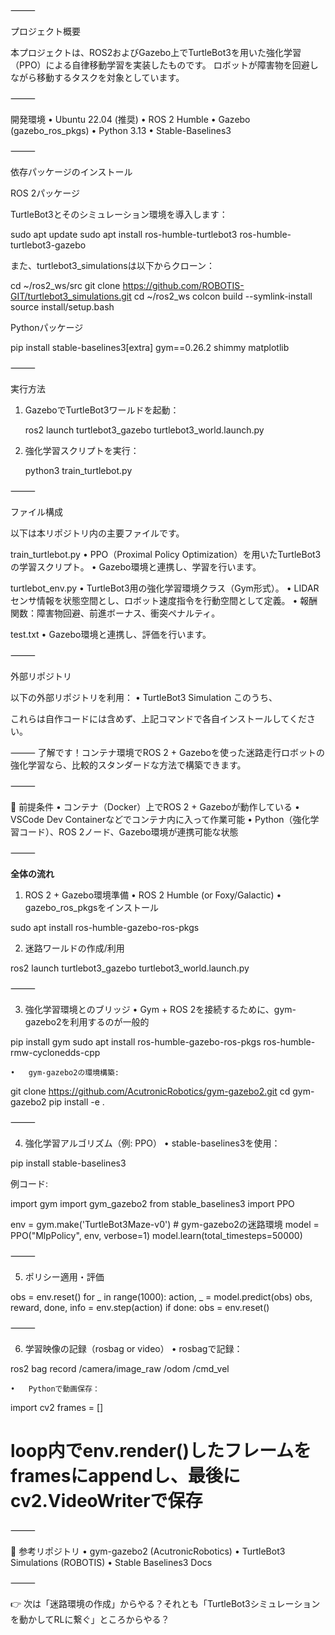 ⸻

プロジェクト概要

本プロジェクトは、ROS2およびGazebo上でTurtleBot3を用いた強化学習（PPO）による自律移動学習を実装したものです。
ロボットが障害物を回避しながら移動するタスクを対象としています。

⸻

開発環境
	•	Ubuntu 22.04 (推奨)
	•	ROS 2 Humble
	•	Gazebo (gazebo_ros_pkgs)
	•	Python 3.13
	•	Stable-Baselines3

⸻

依存パッケージのインストール

ROS 2パッケージ

TurtleBot3とそのシミュレーション環境を導入します：

sudo apt update
sudo apt install ros-humble-turtlebot3 ros-humble-turtlebot3-gazebo

また、turtlebot3_simulationsは以下からクローン：

cd ~/ros2_ws/src
git clone https://github.com/ROBOTIS-GIT/turtlebot3_simulations.git
cd ~/ros2_ws
colcon build --symlink-install
source install/setup.bash

Pythonパッケージ

pip install stable-baselines3[extra] gym==0.26.2 shimmy matplotlib


⸻

実行方法

1.	GazeboでTurtleBot3ワールドを起動：

	ros2 launch turtlebot3_gazebo turtlebot3_world.launch.py

2.	強化学習スクリプトを実行：

	python3 train_turtlebot.py


⸻

ファイル構成

以下は本リポジトリ内の主要ファイルです。

train_turtlebot.py
	•	PPO（Proximal Policy Optimization）を用いたTurtleBot3の学習スクリプト。
	•	Gazebo環境と連携し、学習を行います。

turtlebot_env.py
	•	TurtleBot3用の強化学習環境クラス（Gym形式）。
	•	LIDARセンサ情報を状態空間とし、ロボット速度指令を行動空間として定義。
	•	報酬関数：障害物回避、前進ボーナス、衝突ペナルティ。

test.txt
	•	Gazebo環境と連携し、評価を行います。

⸻

外部リポジトリ

以下の外部リポジトリを利用：
	•	TurtleBot3 Simulation
 このうち、

これらは自作コードには含めず、上記コマンドで各自インストールしてください。

⸻
了解です！コンテナ環境でROS 2 + Gazeboを使った迷路走行ロボットの強化学習なら、比較的スタンダードな方法で構築できます。

⸻

🔧 前提条件
	•	コンテナ（Docker）上でROS 2 + Gazeboが動作している
	•	VSCode Dev Containerなどでコンテナ内に入って作業可能
	•	Python（強化学習コード）、ROS 2ノード、Gazebo環境が連携可能な状態

⸻

**全体の流れ**

1. ROS 2 + Gazebo環境準備
	•	ROS 2 Humble (or Foxy/Galactic)
	•	gazebo_ros_pkgsをインストール

sudo apt install ros-humble-gazebo-ros-pkgs

2. 迷路ワールドの作成/利用

ros2 launch turtlebot3_gazebo turtlebot3_world.launch.py


⸻

3. 強化学習環境とのブリッジ
	•	Gym + ROS 2を接続するために、gym-gazebo2を利用するのが一般的

pip install gym
sudo apt install ros-humble-gazebo-ros-pkgs ros-humble-rmw-cyclonedds-cpp

	•	gym-gazebo2の環境構築:

git clone https://github.com/AcutronicRobotics/gym-gazebo2.git
cd gym-gazebo2
pip install -e .


⸻

4. 強化学習アルゴリズム（例: PPO）
	•	stable-baselines3を使用：

pip install stable-baselines3

例コード:

import gym
import gym_gazebo2
from stable_baselines3 import PPO

env = gym.make('TurtleBot3Maze-v0')  # gym-gazebo2の迷路環境
model = PPO("MlpPolicy", env, verbose=1)
model.learn(total_timesteps=50000)


⸻

5. ポリシー適用・評価

obs = env.reset()
for _ in range(1000):
    action, _ = model.predict(obs)
    obs, reward, done, info = env.step(action)
    if done:
        obs = env.reset()


⸻

6. 学習映像の記録（rosbag or video）
	•	rosbagで記録：

ros2 bag record /camera/image_raw /odom /cmd_vel

	•	Pythonで動画保存：

import cv2
frames = []
# loop内でenv.render()したフレームをframesにappendし、最後にcv2.VideoWriterで保存


⸻

🔑 参考リポジトリ
	•	gym-gazebo2 (AcutronicRobotics)
	•	TurtleBot3 Simulations (ROBOTIS)
	•	Stable Baselines3 Docs

⸻

👉 次は「迷路環境の作成」からやる？それとも「TurtleBot3シミュレーションを動かしてRLに繋ぐ」ところからやる？
